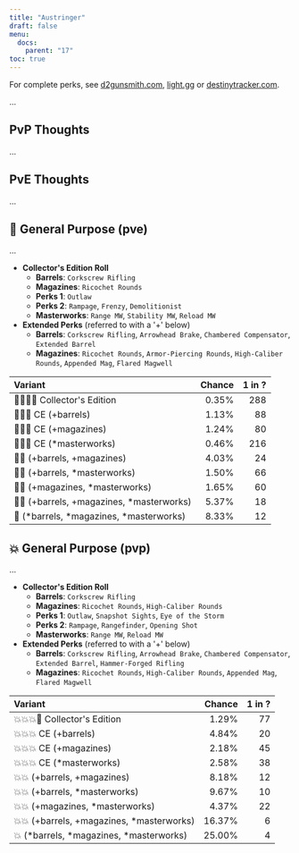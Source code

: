 ```yaml
---
title: "Austringer"
draft: false
menu:
  docs:
    parent: "17"
toc: true
---
```


For complete perks, see [d2gunsmith.com](https://d2gunsmith.com/w/3055790362), [light.gg](https://www.light.gg/db/items/3055790362) or [destinytracker.com](https://destinytracker.com/destiny-2/db/items/3055790362).

...

## PvP Thoughts

...

## PvE Thoughts

...

## 👾 General Purpose (pve)

...

* **Collector's Edition Roll**
  * **Barrels**: `Corkscrew Rifling`
  * **Magazines**: `Ricochet Rounds`
  * **Perks 1**: `Outlaw`
  * **Perks 2**: `Rampage`, `Frenzy`, `Demolitionist`
  * **Masterworks**: `Range MW`, `Stability MW`, `Reload MW`
* **Extended Perks** (referred to with a '+' below)
  * **Barrels**: `Corkscrew Rifling`, `Arrowhead Brake`, `Chambered Compensator`, `Extended Barrel`
  * **Magazines**: `Ricochet Rounds`, `Armor-Piercing Rounds`, `High-Caliber Rounds`, `Appended Mag`, `Flared Magwell`

| Variant | Chance | 1 in ? |
|:-|-:|-:|
| 👾👾👾🌟 Collector's Edition | 0.35% | 288 |
| 👾👾👾 CE (+barrels) | 1.13% | 88 |
| 👾👾👾 CE (+magazines) | 1.24% | 80 |
| 👾👾👾 CE (*masterworks) | 0.46% | 216 |
| 👾👾 (+barrels, +magazines) | 4.03% | 24 |
| 👾👾 (+barrels, *masterworks) | 1.50% | 66 |
| 👾👾 (+magazines, *masterworks) | 1.65% | 60 |
| 👾👾 (+barrels, +magazines, *masterworks) | 5.37% | 18 |
| 👾 (*barrels, *magazines, *masterworks) | 8.33% | 12 |

## 💥 General Purpose (pvp)

...

* **Collector's Edition Roll**
  * **Barrels**: `Corkscrew Rifling`
  * **Magazines**: `Ricochet Rounds`, `High-Caliber Rounds`
  * **Perks 1**: `Outlaw`, `Snapshot Sights`, `Eye of the Storm`
  * **Perks 2**: `Rampage`, `Rangefinder`, `Opening Shot`
  * **Masterworks**: `Range MW`, `Reload MW`
* **Extended Perks** (referred to with a '+' below)
  * **Barrels**: `Corkscrew Rifling`, `Arrowhead Brake`, `Chambered Compensator`, `Extended Barrel`, `Hammer-Forged Rifling`
  * **Magazines**: `Ricochet Rounds`, `High-Caliber Rounds`, `Appended Mag`, `Flared Magwell`

| Variant | Chance | 1 in ? |
|:-|-:|-:|
| 💥💥💥🌟 Collector's Edition | 1.29% | 77 |
| 💥💥💥 CE (+barrels) | 4.84% | 20 |
| 💥💥💥 CE (+magazines) | 2.18% | 45 |
| 💥💥💥 CE (*masterworks) | 2.58% | 38 |
| 💥💥 (+barrels, +magazines) | 8.18% | 12 |
| 💥💥 (+barrels, *masterworks) | 9.67% | 10 |
| 💥💥 (+magazines, *masterworks) | 4.37% | 22 |
| 💥💥 (+barrels, +magazines, *masterworks) | 16.37% | 6 |
| 💥 (*barrels, *magazines, *masterworks) | 25.00% | 4 |
